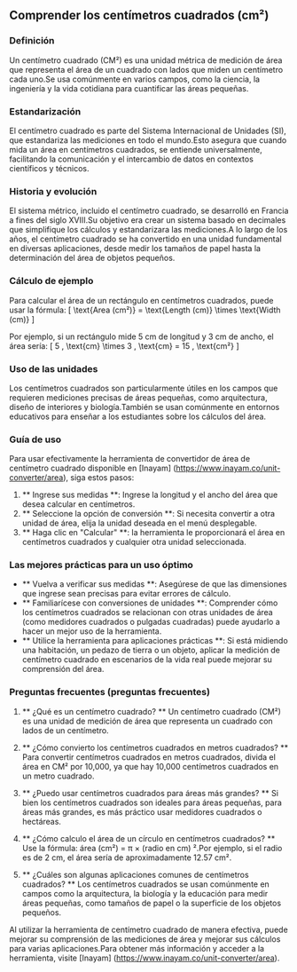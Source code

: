 ## Comprender los centímetros cuadrados (cm²)

### Definición
Un centímetro cuadrado (CM²) es una unidad métrica de medición de área que representa el área de un cuadrado con lados que miden un centímetro cada uno.Se usa comúnmente en varios campos, como la ciencia, la ingeniería y la vida cotidiana para cuantificar las áreas pequeñas.

### Estandarización
El centímetro cuadrado es parte del Sistema Internacional de Unidades (SI), que estandariza las mediciones en todo el mundo.Esto asegura que cuando mida un área en centímetros cuadrados, se entiende universalmente, facilitando la comunicación y el intercambio de datos en contextos científicos y técnicos.

### Historia y evolución
El sistema métrico, incluido el centímetro cuadrado, se desarrolló en Francia a fines del siglo XVIII.Su objetivo era crear un sistema basado en decimales que simplifique los cálculos y estandarizara las mediciones.A lo largo de los años, el centímetro cuadrado se ha convertido en una unidad fundamental en diversas aplicaciones, desde medir los tamaños de papel hasta la determinación del área de objetos pequeños.

### Cálculo de ejemplo
Para calcular el área de un rectángulo en centímetros cuadrados, puede usar la fórmula:
\[ \text{Area (cm²)} = \text{Length (cm)} \times \text{Width (cm)} \]

Por ejemplo, si un rectángulo mide 5 cm de longitud y 3 cm de ancho, el área sería:
\[ 5 \, \text{cm} \times 3 \, \text{cm} = 15 \, \text{cm²} \]

### Uso de las unidades
Los centímetros cuadrados son particularmente útiles en los campos que requieren mediciones precisas de áreas pequeñas, como arquitectura, diseño de interiores y biología.También se usan comúnmente en entornos educativos para enseñar a los estudiantes sobre los cálculos del área.

### Guía de uso
Para usar efectivamente la herramienta de convertidor de área de centímetro cuadrado disponible en [Inayam] (https://www.inayam.co/unit-converter/area), siga estos pasos:
1. ** Ingrese sus medidas **: Ingrese la longitud y el ancho del área que desea calcular en centímetros.
2. ** Seleccione la opción de conversión **: Si necesita convertir a otra unidad de área, elija la unidad deseada en el menú desplegable.
3. ** Haga clic en "Calcular" **: la herramienta le proporcionará el área en centímetros cuadrados y cualquier otra unidad seleccionada.

### Las mejores prácticas para un uso óptimo
- ** Vuelva a verificar sus medidas **: Asegúrese de que las dimensiones que ingrese sean precisas para evitar errores de cálculo.
- ** Familiarícese con conversiones de unidades **: Comprender cómo los centímetros cuadrados se relacionan con otras unidades de área (como medidores cuadrados o pulgadas cuadradas) puede ayudarlo a hacer un mejor uso de la herramienta.
- ** Utilice la herramienta para aplicaciones prácticas **: Si está midiendo una habitación, un pedazo de tierra o un objeto, aplicar la medición de centímetro cuadrado en escenarios de la vida real puede mejorar su comprensión del área.

### Preguntas frecuentes (preguntas frecuentes)

1. ** ¿Qué es un centímetro cuadrado? **
Un centímetro cuadrado (CM²) es una unidad de medición de área que representa un cuadrado con lados de un centímetro.

2. ** ¿Cómo convierto los centímetros cuadrados en metros cuadrados? **
Para convertir centímetros cuadrados en metros cuadrados, divida el área en CM² por 10,000, ya que hay 10,000 centímetros cuadrados en un metro cuadrado.

3. ** ¿Puedo usar centímetros cuadrados para áreas más grandes? **
Si bien los centímetros cuadrados son ideales para áreas pequeñas, para áreas más grandes, es más práctico usar medidores cuadrados o hectáreas.

4. ** ¿Cómo calculo el área de un círculo en centímetros cuadrados? **
Use la fórmula: área (cm²) = π × (radio en cm) ².Por ejemplo, si el radio es de 2 cm, el área sería de aproximadamente 12.57 cm².

5. ** ¿Cuáles son algunas aplicaciones comunes de centímetros cuadrados? **
Los centímetros cuadrados se usan comúnmente en campos como la arquitectura, la biología y la educación para medir áreas pequeñas, como tamaños de papel o la superficie de los objetos pequeños.

Al utilizar la herramienta de centímetro cuadrado de manera efectiva, puede mejorar su comprensión de las mediciones de área y mejorar sus cálculos para varias aplicaciones.Para obtener más información y acceder a la herramienta, visite [Inayam] (https://www.inayam.co/unit-converter/area).